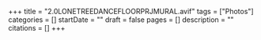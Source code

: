 +++
title = "2.0LONETREEDANCEFLOORPRJMURAL.avif"
tags = ["Photos"]
categories = []
startDate = ""
draft = false
pages = []
description = ""
citations = []
+++
